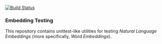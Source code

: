 [![Build Status](https://travis-ci.com/mpss2019fn1/embedding-testing.svg?branch=master)](https://travis-ci.com/mpss2019fn1/embedding-testing)

### Embedding Testing

This repository contains unittest-like utilities for testing _Natural Language Embeddings_ (more specifically, _Word Embeddings_).
